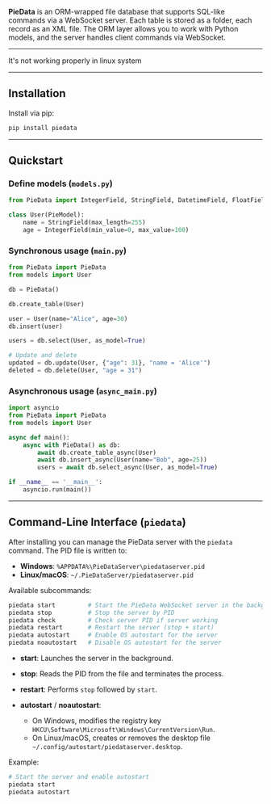 **PieData** is an ORM-wrapped file database that supports SQL-like commands via a WebSocket server. Each table is stored as a folder, each record as an XML file. The ORM layer allows you to work with Python models, and the server handles client commands via WebSocket.

---
It's not working properly in linux system

---

## Installation

Install via pip:

```bash
pip install piedata
```

---

## Quickstart

### Define models (`models.py`)

```python
from PieData import IntegerField, StringField, DatetimeField, FloatField, PieModel

class User(PieModel):
    name = StringField(max_length=255)
    age = IntegerField(min_value=0, max_value=100)
```

### Synchronous usage (`main.py`)

```python
from PieData import PieData
from models import User

db = PieData()

db.create_table(User)

user = User(name="Alice", age=30)
db.insert(user)

users = db.select(User, as_model=True)

# Update and delete
updated = db.update(User, {"age": 31}, "name = 'Alice'")
deleted = db.delete(User, "age = 31")
```

### Asynchronous usage (`async_main.py`)

```python
import asyncio
from PieData import PieData
from models import User

async def main():
    async with PieData() as db:
        await db.create_table_async(User)
        await db.insert_async(User(name="Bob", age=25))
        users = await db.select_async(User, as_model=True)

if __name__ == '__main__':
    asyncio.run(main())
```

---

## Command-Line Interface (`piedata`)

After installing you can manage the PieData server with the `piedata` command. The PID file is written to:

* **Windows**: `%APPDATA%\PieDataServer\piedataserver.pid`
* **Linux/macOS**: `~/.PieDataServer/piedataserver.pid`

Available subcommands:

```bash
piedata start         # Start the PieData WebSocket server in the background
piedata stop          # Stop the server by PID
piedata check         # Check server PID if server working
piedata restart       # Restart the server (stop + start)
piedata autostart     # Enable OS autostart for the server
piedata noautostart   # Disable OS autostart for the server
```

* **start**: Launches the server in the background.
* **stop**: Reads the PID from the file and terminates the process.
* **restart**: Performs `stop` followed by `start`.
* **autostart** / **noautostart**:

  * On Windows, modifies the registry key `HKCU\Software\Microsoft\Windows\CurrentVersion\Run`.
  * On Linux/macOS, creates or removes the desktop file `~/.config/autostart/piedataserver.desktop`.

Example:

```bash
# Start the server and enable autostart
piedata start
piedata autostart
```

